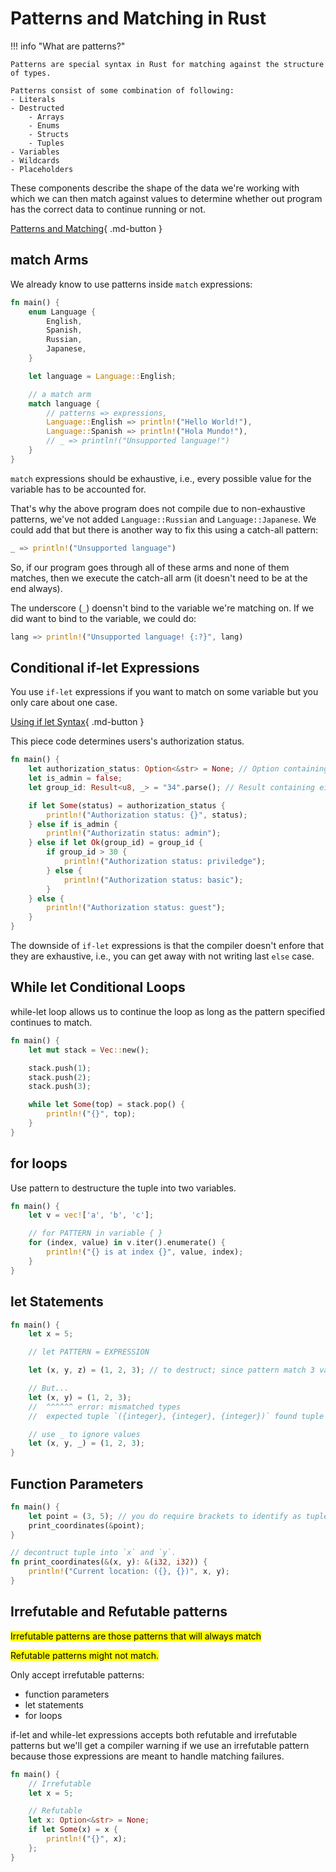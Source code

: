 # Patterns and Matching in Rust

!!! info "What are patterns?"

    Patterns are special syntax in Rust for matching against the structure of types.

    Patterns consist of some combination of following:
    - Literals
    - Destructed
        - Arrays
        - Enums
        - Structs
        - Tuples
    - Variables
    - Wildcards
    - Placeholders

These components describe the shape of the data we're working with which we can then match against values to determine whether out program has the correct data to continue running or not.

[Patterns and Matching](https://doc.rust-lang.org/stable/book/ch18-00-patterns.html){ .md-button }

## match Arms
We already know to use patterns inside `match` expressions:

```rust
fn main() {
    enum Language {
        English,
        Spanish,
        Russian,
        Japanese,
    }

    let language = Language::English;

    // a match arm
    match language {
        // patterns => expressions,
        Language::English => println!("Hello World!"),
        Language::Spanish => println!("Hola Mundo!"),
        // _ => println!("Unsupported language!")
    }
}
```

`match` expressions should be exhaustive, i.e., every possible value for the variable has to be accounted for.

That's why the above program does not compile due to non-exhaustive patterns, we've not added `Language::Russian` and `Language::Japanese`. We could add that but there is another way to fix this using a catch-all pattern:

```rust
_ => println!("Unsupported language")
```

So, if our program goes through all of these arms and none of them matches, then we execute the catch-all arm (it doesn't need to be at the end always).

The underscore (`_`) doensn't bind to the variable we're matching on. If we did want to bind to the variable, we could do:

```rust
lang => println!("Unsupported language! {:?}", lang)
```

## Conditional if-let Expressions
You use `if-let` expressions if you want to match on some variable but you only care about one case.

[Using if let Syntax](/cs/rust/enums-and-pattern-matching/#using-if-let-syntax){ .md-button }

This piece code determines users's authorization status.


```rust
fn main() {
    let authorization_status: Option<&str> = None; // Option containing "string slice"
    let is_admin = false;
    let group_id: Result<u8, _> = "34".parse(); // Result containing either `u8` or error

    if let Some(status) = authorization_status {
        println!("Authorization status: {}", status);
    } else if is_admin {
        println!("Authorizatin status: admin");
    } else if let Ok(group_id) = group_id {
        if group_id > 30 {
            println!("Authorization status: priviledge");
        } else {
            println!("Authorization status: basic");
        }
    } else {
        println!("Authorization status: guest");
    }
}
```

The downside of `if-let` expressions is that the compiler doesn't enfore that they are exhaustive, i.e., you can get away with not writing last `else` case.

## While let Conditional Loops
while-let loop allows us to continue the loop as long as the pattern specified continues to match.

```rust
fn main() {
    let mut stack = Vec::new();

    stack.push(1);
    stack.push(2);
    stack.push(3);

    while let Some(top) = stack.pop() {
        println!("{}", top);
    }
}
```

## for loops
Use pattern to destructure the tuple into two variables.

```rust
fn main() {
    let v = vec!['a', 'b', 'c'];

    // for PATTERN in variable { }
    for (index, value) in v.iter().enumerate() {
        println!("{} is at index {}", value, index);
    }
}
```

## let Statements

```rust
fn main() {
    let x = 5;

    // let PATTERN = EXPRESSION

    let (x, y, z) = (1, 2, 3); // to destruct; since pattern match 3 variables

    // But...
    let (x, y) = (1, 2, 3);
    //  ^^^^^^ error: mismatched types
    //  expected tuple `({integer}, {integer}, {integer})` found tuple `(_, _)`

    // use _ to ignore values
    let (x, y, _) = (1, 2, 3);
}
```

## Function Parameters

```rust
fn main() {
    let point = (3, 5); // you do require brackets to identify as tuple
    print_coordinates(&point);
}

// decontruct tuple into `x` and `y`.
fn print_coordinates(&(x, y): &(i32, i32)) {
    println!("Current location: ({}, {})", x, y);
}
```

## Irrefutable and Refutable patterns
<mark class="v">Irrefutable patterns are those patterns that will always match</mark>

<mark class="v">Refutable patterns might not match.</mark>

Only accept irrefutable patterns:
- function parameters
- let statements
- for loops

if-let and while-let expressions accepts both refutable and irrefutable patterns but we'll get a compiler warning if we use an irrefutable pattern because those expressions are meant to handle matching failures.


```rust
fn main() {
    // Irrefutable
    let x = 5;

    // Refutable
    let x: Option<&str> = None;
    if let Some(x) = x {
        println!("{}", x);
    };
}
```
